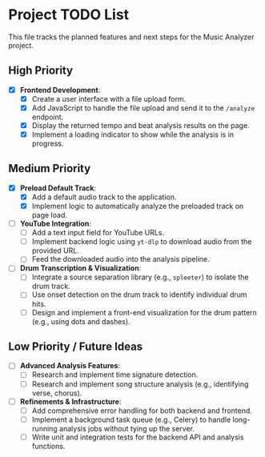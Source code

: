 # Project TODO List

This file tracks the planned features and next steps for the Music Analyzer project.

## High Priority

- [x] **Frontend Development**:
    - [x] Create a user interface with a file upload form.
    - [x] Add JavaScript to handle the file upload and send it to the `/analyze` endpoint.
    - [x] Display the returned tempo and beat analysis results on the page.
    - [x] Implement a loading indicator to show while the analysis is in progress.

## Medium Priority

- [x] **Preload Default Track**:
    - [x] Add a default audio track to the application.
    - [x] Implement logic to automatically analyze the preloaded track on page load.
- [ ] **YouTube Integration**:
    - [ ] Add a text input field for YouTube URLs.
    - [ ] Implement backend logic using `yt-dlp` to download audio from the provided URL.
    - [ ] Feed the downloaded audio into the analysis pipeline.

- [ ] **Drum Transcription & Visualization**:
    - [ ] Integrate a source separation library (e.g., `spleeter`) to isolate the drum track.
    - [ ] Use onset detection on the drum track to identify individual drum hits.
    - [ ] Design and implement a front-end visualization for the drum pattern (e.g., using dots and dashes).

## Low Priority / Future Ideas

- [ ] **Advanced Analysis Features**:
    - [ ] Research and implement time signature detection.
    - [ ] Research and implement song structure analysis (e.g., identifying verse, chorus).

- [ ] **Refinements & Infrastructure**:
    - [ ] Add comprehensive error handling for both backend and frontend.
    - [ ] Implement a background task queue (e.g., Celery) to handle long-running analysis jobs without tying up the server.
    - [ ] Write unit and integration tests for the backend API and analysis functions.
